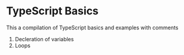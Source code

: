 # TypeScript Basics
This a compilation of TypeScript basics and examples with comments
1. Decleration of variables
2. Loops